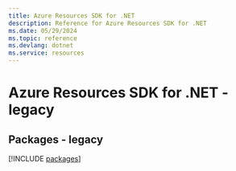 ```yaml
---
title: Azure Resources SDK for .NET
description: Reference for Azure Resources SDK for .NET
ms.date: 05/29/2024
ms.topic: reference
ms.devlang: dotnet
ms.service: resources
---
```

# Azure Resources SDK for .NET - legacy
## Packages - legacy
[!INCLUDE [packages](resources-index.md)]